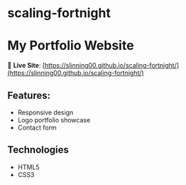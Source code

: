 # scaling-fortnight
# My Portfolio Website

🚀 **Live Site**: [https://slinning00.github.io/scaling-fortnight/](https://slinning00.github.io/scaling-fortnight/)

## Features:
- Responsive design
- Logo portfolio showcase
- Contact form

## Technologies
- HTML5
- CSS3
